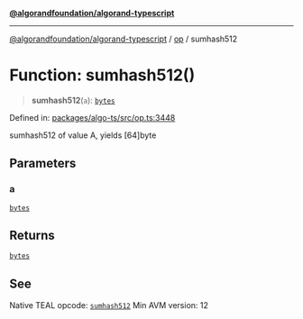 [**@algorandfoundation/algorand-typescript**](../../README.md)

***

[@algorandfoundation/algorand-typescript](../../README.md) / [op](../README.md) / sumhash512

# Function: sumhash512()

> **sumhash512**(`a`): [`bytes`](../../index/type-aliases/bytes.md)

Defined in: [packages/algo-ts/src/op.ts:3448](https://github.com/algorandfoundation/puya-ts/blob/main/packages/algo-ts/src/op.ts#L3448)

sumhash512 of value A, yields [64]byte

## Parameters

### a

[`bytes`](../../index/type-aliases/bytes.md)

## Returns

[`bytes`](../../index/type-aliases/bytes.md)

## See

Native TEAL opcode: [`sumhash512`](https://developer.algorand.org/docs/get-details/dapps/avm/teal/opcodes/v10/#sumhash512)
Min AVM version: 12
